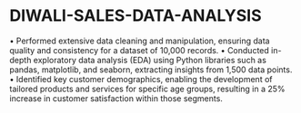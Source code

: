 # DIWALI-SALES-DATA-ANALYSIS

•	Performed extensive data cleaning and manipulation, ensuring data quality and consistency for a dataset of 10,000 records.
•	Conducted in-depth exploratory data analysis (EDA) using Python libraries such as pandas, matplotlib, and seaborn, extracting insights from 1,500 data points.
•	Identified key customer demographics, enabling the development of tailored products and services for specific age groups, resulting in a 25% increase in customer satisfaction within those segments.
